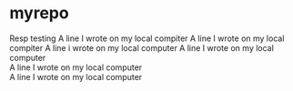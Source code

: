 # myrepo
Resp testing 
A line I wrote on my local compiter 
A line I wrote on my local compiter
A line i wrote on my local computer
A line I wrote on my local computer  
A line I wrote on my local computer  
A line I wrote on my local computer  
